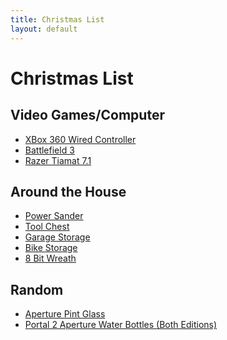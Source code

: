```yaml
---
title: Christmas List
layout: default
---
```


# Christmas List

## Video Games/Computer
* [XBox 360 Wired Controller](http://goo.gl/kWEYI)
* [Battlefield 3][Battlefield]
* [Razer Tiamat 7.1](http://www.razerzone.com/tiamat/en)

## Around the House
* [Power Sander](http://goo.gl/3N2Mn)
* [Tool Chest](http://goo.gl/J3nvR)
* [Garage Storage](http://goo.gl/YoV9Y)
* [Bike Storage](http://goo.gl/STh8x)
* [8 Bit Wreath](http://goo.gl/fBeba)

## Random
* [Aperture Pint Glass](http://www.thinkgeek.com/interests/giftsforhim/e917/)
* [Portal 2 Aperture Water Bottles (Both Editions)](http://goo.gl/aN9LI)

[Battlefield]: http://goo.gl/M3aKh "Battlefield 3"

